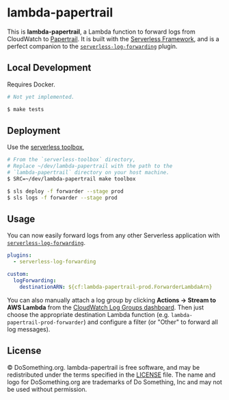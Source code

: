 # lambda-papertrail

This is **lambda-papertrail**, a Lambda function to forward logs from CloudWatch to [Papertrail](http://papertrailapp.com). It is built with the [Serverless Framework](https://serverless.com/), and is a perfect companion to the [`serverless-log-forwarding`](https://github.com/amplify-education/serverless-log-forwarding) plugin.

## Local Development

Requires Docker.

```sh
# Not yet implemented.

$ make tests
```

## Deployment

Use the [serverless toolbox](https://github.com/Elizabeth-Warren/serverless-toolbox),

```sh
# From the `serverless-toolbox` directory,
# Replace ~/dev/lambda-papertrail with the path to the
# `lambda-papertrail` directory on your host machine.
$ SRC=~/dev/lambda-papertrail make toolbox

$ sls deploy -f forwarder --stage prod
$ sls logs -f forwarder --stage prod
```

## Usage

You can now easily forward logs from any other Serverless application with [`serverless-log-forwarding`](https://github.com/amplify-education/serverless-log-forwarding).

```yml
plugins:
  - serverless-log-forwarding

custom:
  logForwarding:
    destinationARN: ${cf:lambda-papertrail-prod.ForwarderLambdaArn}
```

You can also manually attach a log group by clicking **Actions → Stream to AWS Lambda** from the [CloudWatch Log Groups dashboard](https://console.aws.amazon.com/cloudwatch/home?region=us-east-1#logs:). Then just choose the appropriate destination Lambda function (e.g. `lambda-papertrail-prod-forwarder`) and configure a filter (or "Other" to forward all log messages).

## License

&copy; DoSomething.org. lambda-papertrail is free software, and may be redistributed under the terms specified
in the [LICENSE](https://github.com/DoSomething/lambda-papertrail/blob/master/LICENSE) file. The name and logo for
DoSomething.org are trademarks of Do Something, Inc and may not be used without permission.
